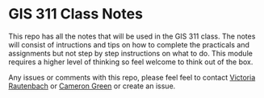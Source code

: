 # GIS 311 Class Notes

This repo has all the notes that will be used in the GIS 311 class. The notes will consist of intructions and tips on how to complete the practicals and assignments but not step by step instructions on what to do. This module requires a higher level of thinking so feel welcome to think out of the box. 

Any issues or comments with this repo, please feel feel to contact [Victoria Rautenbach](https://github.com/vrautenbach) or [Cameron Green](https://github.com/CamGreen) or create an issue. 

